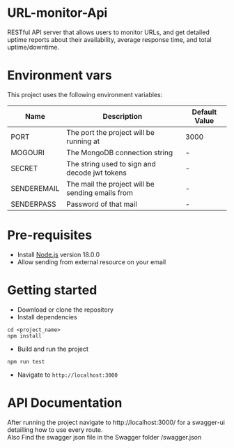 # URL-monitor-Api
RESTful API server that allows users to monitor URLs, and get detailed uptime reports about their availability, average response time, and total uptime/downtime.

# Environment vars
This project uses the following environment variables:

| Name                          | Description                         | Default Value                                  |
| ----------------------------- | ------------------------------------| -----------------------------------------------|
|PORT           | The port the project will be running at          | 3000      |
|MOGOURI           | The MongoDB connection string           | -     |
|SECRET           | The string used to sign and decode jwt tokens           | -      |
|SENDEREMAIL           | The mail the project will be sending emails from          | -     |
|SENDERPASS           | Password of that mail           | -     |


# Pre-requisites
- Install [Node.js](https://nodejs.org/en/) version 18.0.0
- Allow sending from external resource on your email

# Getting started
- Download or clone the repository
- Install dependencies
```
cd <project_name>
npm install
```
- Build and run the project
```
npm run test
```
- Navigate to `http://localhost:3000`

# API Documentation
  After running the project navigate to  http://localhost:3000/ for a swagger-ui detailling how to use every route.<br>
Also Find the swagger json file in the Swagger folder /swagger.json
